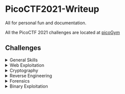 # PicoCTF2021-Writeup
All for personal fun and documentation.

All the PicoCTF 2021 challenges are located at [picoGym](https://play.picoctf.org/practice?originalEvent=34&page=1)

## Challenges

<details>

<summary>General Skills</summary>

|Challenge|Points|
|---------|------|
|[Obedient Cat](./General%20Skills/Obedient%20Cat/)|5|
|[Python Wrangling](./General%20Skills/Python%20Wrangling/)|10|
|[Wave a flag](./General%20Skills/Wave%20a%20flag/)|10|
|[Nice netcat...](./General%20Skills/Nice%20netcat.../)|15|
|[Static ain't always noise](./General%20Skills/Static%20ain't%20always%20noise/)|20|
|[Tab, Tab, Attack](./General%20Skills/Tab,%20Tab,%20Attack/)|20|

</details>

<details>

<summary>Web Exploitation</summary>

|Challenge|Points|
|---------|------|
|[GET aHEAD](./Web%20Exploitation/GET%20aHEAD/)|20|

</details>

<details>

<summary>Cryptography</summary>

|Challenge|Points|
|---------|------|
|[Mod 26](./Cryptography/Mod%2026/)|10|
|[Mind your Ps and Qs](./Cryptography/Mind%20your%20Ps%20and%20Qs/)|20|

</details>

<details>

<summary>Reverse Engineering</summary>

|Challenge|Points|
|---------|------|
|[Transformation](./Reverse%20Engineering/Transformation/)|20|

</details>

<details>

<summary>Forensics</summary>

|Challenge|Points|
|---------|------|
|[information](./Forensics/information/)|10|

</details>

<details>

<summary>Binary Exploitation</summary>

|Challenge|Points|
|---------|------|
|[Stonks](./Binary%20Exploitation/Stonks/)|20|

</details>